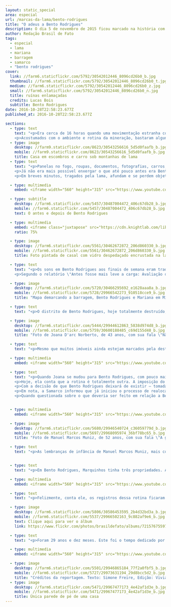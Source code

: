 ```yaml
---
layout: static_special
area: especial
url: /marcas-da-lama/bento-rodrigues
title: "O adeus a Bento Rodrigues"
description: O dia 5 de novembro de 2015 ficou marcado na história com o maior desastre ambiental do país
author: Redação Brasil de Fato
tags:
  - especial
  - lama
  - mariana
  - barragem
  - samarco
  - "bento rodrigues"
cover:
  link: //farm6.staticflickr.com/5792/30542012446_8096cd26b0_b.jpg
  thumbnail: //farm6.staticflickr.com/5792/30542012446_8096cd26b0_t.jpg
  medium: //farm6.staticflickr.com/5792/30542012446_8096cd26b0_z.jpg
  small: //farm6.staticflickr.com/5792/30542012446_8096cd26b0_n.jpg
  title: ruínas enlamaçadas
  credits: Lucas Bois
  subtitle: Bento Rodrigues
date: 2016-10-28T22:58:23.677Z
published_at: 2016-10-28T22:58:23.677Z

sections:
  - type: text
    text: "<p>Era cerca de 16 horas quando uma movimentação estranha começou a ser percebida pelos moradores de Bento Rodrigues, pequeno distrito da cidade de Mariana, em Minas Gerais. Com cerca de 600 habitantes, os gritos foram rapidamente reproduzidos. \"A barragem estourou!\", diziam alguns moradores, que durante a correria alertavam sobre a feroz lama de rejeitos que estava prestes a atingir o bairro que surgiu por volta do século XVIII, tornando-se uma das primeiras unidades mineradoras no estado mineiro.</p>
    <p>Acostumados com o ambiente e rotina da mineração, bastaram alguns segundos para os moradores entenderem que a barragem do Fundão, pertencente à mineradora Samarco (um empreendimento conjunto da Vale e da BHP Billiton), havia se rompido. Mesmo os que se recusaram a acreditar de imediato no que acontecia, por não ouvirem nenhum aviso oficial ou alerta sonoro, não demoraram muito em perceber a gravidade da situação.</p>"
  - type: image
    desktop: //farm9.staticflickr.com/8623/30543256616_5d5d0faafb_b.jpg
    mobile: //farm9.staticflickr.com/8623/30543256616_5d5d0faafb_b.jpg
    title: Casa em escombros e carro sob montanhas de lama
  - type: text
    text: "<p>Panelas no fogo, roupas, documentos, fotografias, carros, animais… Tudo precisou ser deixado para trás para se chegar às partes mais altas do vilarejo. Em meio à desolação e busca por notícias sobre o paradeiro de amigos, parentes e vizinhos, houve quem conseguisse parar e, entre lágrimas, observar a enxurrada de lama destruir ruas, casas, escola e posto de saúde. </p>
    <p>Já não era mais possível enxergar o que até pouco antes era Bento Rodrigues, a não ser por alguns carros e telhados que se deslocavam pelo distrito, flutuando sem rumo nesse rio de barro. Das 200 casas, pouco mais de 20 ficaram em pé. Entre moradores e trabalhadores da mineradora, morreram 19 pessoas. </p>
    <p>Em breves minutos, tragados pela lama, afundam e se perdem objetos pessoais, plantações, lares, memórias e vidas: foi o adeus a Bento Rodrigues.</p>"

  - type: multimedia
    embed: <iframe width="560" height="315" src="https://www.youtube.com/embed/cy-1G6Js3cc" frameborder="0" allowfullscreen></iframe>

  - type: subtitle
    desktop: //farm6.staticflickr.com/5457/30487004472_406c67db28_b.jpg
    mobile: //farm6.staticflickr.com/5457/30487004472_406c67db28_b.jpg
    text: O antes e depois de Bento Rodrigues

  - type: multimedia
    embed: <iframe class="juxtapose" src="https://cdn.knightlab.com/libs/juxtapose/latest/embed/index.html?uid=9a91474c-88df-11e5-a524-0e7075bba956" width="100%" height="747px" frameborder="0"></iframe>
    ratio: 75%

  - type: image
    desktop: //farm6.staticflickr.com/5561/30462672872_206d860330_b.jpg
    mobile: //farm6.staticflickr.com/5561/30462672872_206d860330_b.jpg
    title: Foto pintada de casal com vidro despedaçado encrustada na lama

  - type: text
    text: "<p>Os sons em Bento Rodrigues aos finais de semana eram tradicionais: crianças brincando pelas ruas, pequenos bate-papos com vizinhos e amigos em frente de casa, festas e reuniões de família. Com tudo debaixo da lama, o dia 6 de novembro era para ser o mais silencioso do pequeno povoado mineiro. Mas, dessa vez, o ambiente de Bento Rodrigues foi preenchido pelo barulho de helicópteros e grupos de resgate, que circulavam pelo vilarejo à procura de sobreviventes.</p>
    <p>Segundo o relatório \"Antes fosse mais leve a carga: Avaliação dos aspectos econômicos, políticos e sociais do desastre da Samarco/Vale/BHP em Mariana (MG)\", do Grupo Política, Economia, Mineração, Ambiente e Sociedade (PoEMAS), a lama de rejeito causou uma \"destruição socioambiental por 663 km nos rios Gualaxo do Norte, Carmo e Doce até chegar na foz do último, onde adentrou 80 km² ao mar\".</p>"

  - type: image
    desktop: //farm6.staticflickr.com/5720/30466295692_e1628aaa8a_b.jpg
    mobile: //farm6.staticflickr.com/5728/29966542273_910518cce9_b.jpg
    title: "Mapa demarcando a barragem, Bento Rodrigues e Mariana em Minas Gerais"

  - type: text
    text: "<p>O distrito de Bento Rodrigues, hoje totalmente destruído, foi apenas o primeiro local atingido e, portanto, uma das paradas da reportagem para o especial Marcas da Lama - Um ano de resistência na Bacia do Rio Doce.</p><p>\"Ali era a casa de Paulo César, ali era a casa de Dona Geralda, ali o terreno do meu sogro, mais ali o bar da Sandra, aqui era a casa de Joaquim\". É assim que Joana D'arc Norberto, 43 anos, inicia a conversa com a equipe do Brasil de Fato, enquanto percorre o que restou de Bento Rodrigues quase um ano depois do ocorrido.</p>"

  - type: image
    desktop: //farm6.staticflickr.com/5444/29944612863_5838d974d8_b.jpg
    mobile: //farm6.staticflickr.com/5759/30600188485_c69d155d48_b.jpg
    title: "Foto de Joana D'arc Norberto, de 43 anos, com sua fala \"Não estava em casa quando tudo aconteceu. Um genro me ligou e disse: 'ei, Joana, acabou Bento, morreu todo mundo'\""

  - type: text
    text: "<p>Mesmo que muitos imóveis ainda estejam marcados pela destruição da lama ou tenham desaparecido completamente do mapa, os mais de vinte anos morando no distrito garantiram à dona-de-casa minuciosidade na memória. Os locais exatos das casas dos amigos ainda são lembrados por ela.</p><p>Foram poucos os pertences recuperados por Joana e sua família. Embora sua casa tenha sido uma das poucas que não foram atingidas diretamente pela enxurrada, por se localizar na parte alta do povoado, se passaram dias até que ela e os vizinhos pudessem voltar ao local, e muitos pertences foram saqueados.</p><p>\"A gente sempre pedia pra entrar lá, pra tirar alguma coisa e poder levar – pra quando Deus abençoar, e a gente tiver uma nova casa –, poder levar. A gente queria conseguir tirar alguma coisa, mas não podia entrar. Hoje, não tem mais nada, porque os outros saquearam tudo\", lamenta.</p><p>Mãe de seis filhos, Joana caminha pela antiga casa lembrando como ela foi um dia (ver vídeo). \"Toda vez que eu volto aqui é uma tristeza\", diz, garantindo que, mesmo assim, faz questão de retornar sempre que possível a Bento Rodrigues. Ela ainda tem esperança de resgatar algum pertence, alguma memória.</p>"

  - type: multimedia
    embed: <iframe width="560" height="315" src="https://www.youtube.com/embed/_RyEASLGvD4" frameborder="0" allowfullscreen></iframe>

  - type: text
    text: "<p>Quando Joana se mudou para Bento Rodrigues, com pouco mais de 20 anos, ela estava grávida do primeiro filho. A vida no pequeno povoado logo se tornou a vida que sempre quis. Das lembranças mais felizes, se destacam os passeios a cavalo. O trajeto do distrito até o centro de Mariana durava cerca de duas horas de carroça, quando se podia admirar a paisagem, da qual ela lembra com gosto.</p>
    <p>Hoje, ela conta que a rotina é totalmente outra. A imposição do abandono da vida rural, devido ao rompimento da barragem, fez com que Joana e a família ficassem por mais de um mês morando em um hotel. Em dezembro de 2015, se mudaram para um pequeno sítio em Mariana, onde, aos poucos, eles têm conseguido recuperar parte da antiga rotina. \"Algumas coisas a gente conseguiu recuperar, mas outras não\", diz, lembrando-se dos cavalos, burros, mulas, galinhas e plantações que foram embora com a lama.</p>
    <p>Com a decisão de que Bento Rodrigues deixará de existir – tomada em uma assembleia realizada dias após a tragédia –, uma comunidade será construída pela Samarco em um novo terreno. \"Eles estão mexendo aqui e nós estamos ficando para trás. Isso que eles estão mexendo, eu acho que deve ser para nos dar as nossas casas. E todos nós ainda estamos esperando as nossas casas\", desabafa a matriarca, enquanto passeia pelo que sobrou do povoado, vendo vários caminhões transitarem (ver capítulo 2).</p>
    <p>Em nota, a Samarco informou que já iniciou o processo de realocação e reconstrução das comunidades afetadas em Bento Rodrigues, Paracatu de Baixo e Gesteira. \"As famílias já escolheram os terrenos onde os novos distritos serão erguidos. As obras serão entregues até 2019\", afirma a mineradora.</p>
    <p>Quando questionada sobre o que deveria ser feito em relação a Bento, Joana é categórica: \"eu acho que deveria deixar para ser uma cidade histórica, preservar a memória de todo mundo\".</p>"


  - type: multimedia
    embed: <iframe width="560" height="315" src="https://www.youtube.com/embed/4j2PAsEEKOs" frameborder="0" allowfullscreen></iframe>

  - type: image
    desktop: //farm6.staticflickr.com/5680/29946540724_c36059779d_b.jpg
    mobile: //farm6.staticflickr.com/5697/29968095974_36bf78bc65_b.jpg
    title: "Foto de Manuel Marcos Muniz, de 52 anos, com sua fala \"A gente acha que já passou, que já acabou, mas tem dia que a gente só vive em função da tragédia da Samarco, do rompimento da barragem\""

  - type: text
    text: "<p>As lembranças de infância de Manuel Marcos Muniz, mais conhecido como Marquinhos, são de Bento Rodrigues. Os ensinamentos da roça vieram dos pais, que se mudaram para o pequeno vilarejo quando ele ainda era um menino. A rotina da família era guiada pelas criações de animais e plantações ao redor da casa.</p><p>As transformações do povoado mineiro ocorreram ao compasso das mudanças em sua vida. Início dos estudos, primeira namorada, casamento, o nascimento da única filha. Aposentado e com 52 anos, hoje, a cada lembrança vasculhada na memória, um relato sobre Bento. “As raízes estavam todas ali”, diz.</p><p>Para acomodar a vida familiar, o trabalho da esposa e os estudos da filha, no início dos anos 2000, a rotina passou a ser dividida entre Bento Rodrigues e o centro do município de Mariana, onde também construiu uma casa. As criações de galinhas, porcos e a lavoura permaneceram no pequeno distrito e ficavam aos cuidados de um de seus irmãos. Já aos finais de semana, o próprio Marquinhos se responsabilizava pelo roçado e aproveitava a vida no campo com a família.</p>"


  - type: text
    text: "<p>Em Bento Rodrigues, Marquinhos tinha três propriedades. A casa dos pais, como uma herança dividida entre ele e sete irmãos, e dois terrenos. Uma vez aposentado e com a filha crescida, o plano era voltar para o vilarejo, no qual pretendia passar o resto da vida. Ver a destruição após a passagem da lama foi “um sonho interrompido”, lamenta. Uma marca para a vida inteira; assim ele qualifica o momento em que soube que Bento não existiria mais (ver vídeo).</p>"

  - type: multimedia
    embed: <iframe width="560" height="315" src="https://www.youtube.com/embed/Gii1uTncPxE" frameborder="0" allowfullscreen></iframe>

  - type: text
    text: "<p>Felizmente, conta ele, os registros dessa rotina ficaram preservados nas fotografias guardadas na casa em Mariana. Nem tudo foi perdido na lama.</p>"

  - type: image
    desktop: //farm6.staticflickr.com/5806/30586453595_2b4d32bd3a_b.jpg
    mobile: //farm6.staticflickr.com/5537/29966502163_9c882af9e6_b.jpg
    text: Clique aqui para ver o álbum
    link: https://www.flickr.com/photos/brasildefato/albums/72157675597652176

  - type: text
    text: "<p>Foram 29 anos e dez meses. Este foi o tempo dedicado por Manuel Marcos ao trabalho na mineradora Samarco, na qual foi operador-mantenedor de bombas no mineroduto.</p><p>Passado um ano do rompimento, a sua posição é de crítica à mineradora. Segundo ele, pelo fato de possuir uma residência em Mariana, a empresa não o reconhece como atingido de Bento Rodrigues. Para além disso, o terreno herdado dos pais foi desapropriado pelo governador de Minas Gerais, Fernando Pimentel (PT), que, em setembro deste ano, assinou uma requisição administrativa de terrenos no distrito de Bento Rodrigues para que a Samarco construa o Dique S4.</p><p>Na ocasião, o Movimento do Atingidos por Barragens (MAB) se posicionou dizendo que a ação \"só simboliza um Estado refém dos interesses privados das mineradoras transnacionais.\"</p>"

  - type: multimedia
    embed: <iframe width="560" height="315" src="https://www.youtube.com/embed/u-ddXSEut9A" frameborder="0" allowfullscreen></iframe>

  - type: image
    desktop: //farm6.staticflickr.com/5501/29946865184_77f2a0fbf5_b.jpg
    mobile: //farm6.staticflickr.com/5727/29973631194_29d8bcc5d2_b.jpg
    title: "Créditos da reportagem. Texto: Simone Freire, Edição: Viviana Fernandes, Vídeo e Foto: José Eduardo Bernardes e Guilherme Weimann, Arte: Wilcker Morais"
  - type: image
    desktop: //farm6.staticflickr.com/5471/29967477173_4e42af1d3e_b.jpg
    mobile: //farm6.staticflickr.com/5471/29967477173_4e42af1d3e_b.jpg
    title: Única parede de pé de uma casa
---
```


